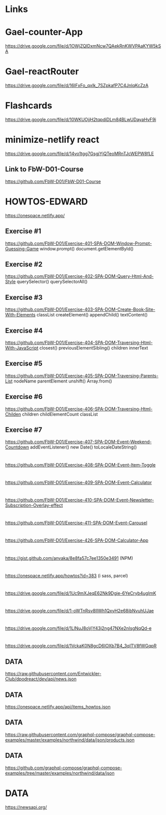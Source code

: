 # Links

# Gael-counter-App

https://drive.google.com/file/d/1OWjZQIDxmNcw7QAekRnKWVPAaKYW5kSA

# Gael-reactRouter
https://drive.google.com/file/d/16IFxFo_qxlk_7SZpkafP7C4JnlqKcZzA


# Flashcards
https://drive.google.com/file/d/10WKUOjjH2tqpdiDLm84BLwUDayaHvF9i

# minimize-netlify react
https://drive.google.com/file/d/14vo1tgg7GsgjYjQTeoMRnTJcWEPW8fLE


## Link to FbW-D01-Course

https://github.com/FbW-D01/FbW-D01-Course

#  HOWTOS-EDWARD
https://onespace.netlify.app/

## Exercise #1

https://github.com/FbW-D01/Exercise-401-SPA-DOM-Window-Prompt-Guessing-Game
window.prompt()
document.getElementById()

## Exercise #2

https://github.com/FbW-D01/Exercise-402-SPA-DOM-Query-Html-And-Style
querySelector()
querySelectorAll()

## Exercise #3

https://github.com/FbW-D01/Exercise-403-SPA-DOM-Create-Book-Site-With-Elements
classList
createElement()
appendChild()
textContent()

## Exercise #4

https://github.com/FbW-D01/Exercise-404-SPA-DOM-Traversing-Html-With-JavaScript
closest()
previousElementSibling()
children
innerText

## Exercise #5

https://github.com/FbW-D01/Exercise-405-SPA-DOM-Traversing-Parents-List
nodeName
parentElement
unshift()
Array.from()

## Exercise #6

https://github.com/FbW-D01/Exercise-406-SPA-DOM-Traversing-Html-Childen
children
childElementCount
classList

## Exercise #7

https://github.com/FbW-D01/Exercise-407-SPA-DOM-Event-Weekend-Countdown
addEventListener()
new Date()
toLocaleDateString()

# 
https://github.com/FbW-D01/Exercise-408-SPA-DOM-Event-Item-Toggle

# 
https://github.com/FbW-D01/Exercise-409-SPA-DOM-Event-Calculator

# 
https://github.com/FbW-D01/Exercise-410-SPA-DOM-Event-Newsletter-Subscription-Overlay-effect

# 
https://github.com/FbW-D01/Exercise-411-SPA-DOM-Event-Carousel

# 
https://github.com/FbW-D01/Exercise-426-SPA-DOM-Calculator-App

# 
https://gist.github.com/anvaka/8e8fa57c7ee1350e3491 (NPM)

# 
https://onespace.netlify.app/howtos?id=383 (i sass, parcel)

#
https://drive.google.com/file/d/1Uc9mXJeqE62Nk9Dgie-6YeCryb4ugImK

#
https://drive.google.com/file/d/1-oWTnRsv8IIWh1QxyH2e68ibNvuhUJae

#
https://drive.google.com/file/d/1LlNuJ8oVjY43j2ng47NXe2nIsgNqQd-e

#
https://drive.google.com/file/d/1VckaK0N8gcD6IOXb7B4_3qITV8fWGqpR

## DATA
https://raw.githubusercontent.com/Entwickler-Club/dpodreact/dev/api/news.json

## DATA
https://onespace.netlify.app/api/items_howtos.json

## DATA
https://raw.githubusercontent.com/graphql-compose/graphql-compose-examples/master/examples/northwind/data/json/products.json

## DATA
https://github.com/graphql-compose/graphql-compose-examples/tree/master/examples/northwind/data/json

# DATA 
https://newsapi.org/
